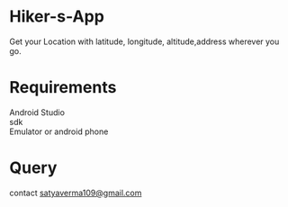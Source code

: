 # Hiker-s-App
Get your Location with latitude, longitude, altitude,address wherever you go.

# Requirements
Android Studio <br>
sdk <br>
Emulator or android phone

# Query
contact satyaverma109@gmail.com
